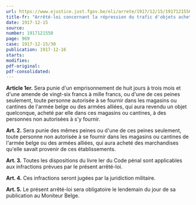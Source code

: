 ```yaml
---
url: https://www.ejustice.just.fgov.be/eli/arrete/1917/12/15/1917121550/justel
title-fr: "Arrêté-loi concernant la répression du trafic d'objets achetés dans les magasins ou cantines de l'armée."
date: 1917-12-15
source:
number: 1917121550
page: 969
case: 1917-12-15/30
publication: 1917-12-16
starts:
modifies:
pdf-original:
pdf-consolidated:
---
```


**Article 1er.** Sera punie d'un emprisonnement de huit jours à trois mois et d'une amende de vingt-six francs à mille francs, ou d'une de ces peines seulement, toute personne autorisée à se fournir dans les magasins ou cantines de l'armée belge ou des armées alliées, qui aura revendu un objet quelconque, acheté par elle dans ces magasins ou cantines, à des personnes non autorisées à s'y fournir.

**Art. 2.** Sera punie des mêmes peines ou d'une de ces peines seulement, toute personne non autorisée à se fournir dans les magasins ou cantines de l'armée belge ou des armées alliées, qui aura acheté des marchandises qu'elle savait provenir de ces établissements.

**Art. 3.** Toutes les dispositions du livre Ier du Code pénal sont applicables aux infractions prévues par le présent arrêté-loi.

**Art. 4.** Ces infractions seront jugées par la juridiction militaire.

**Art. 5.** Le présent arrêté-loi sera obligatoire le lendemain du jour de sa publication au Moniteur Belge.
